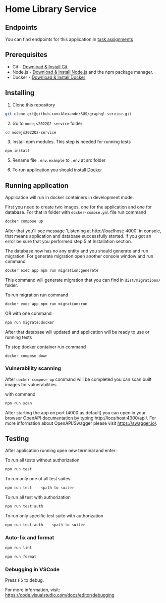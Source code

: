 # Home Library Service

## Endpoints
  You can find endpoints for this application in [task assignments](https://github.com/AlreadyBored/nodejs-assignments/blob/main/assignments/authentication/assignment.md)

## Prerequisites

- Git - [Download & Install Git](https://git-scm.com/downloads).
- Node.js - [Download & Install Node.js](https://nodejs.org/en/download/) and the npm package manager.
- Docker - [Download & Install Docker](https://docs.docker.com/get-docker/)

## Installing
1. Clone this repository

```sh
git clone git@github.com:AlexanderSUS/graphql-service.git
```
2. Go to `nodejs2022Q2-service` folder
```sh
cd nodejs2022Q2-service
```

3. Install npm modules. This step is needed for running tests 

```sh
npm install
```
5. Rename file `.env.example` to `.env` at src folder

6. To run application you should install [Docker](https://docs.docker.com/get-docker/)


## Running application

Application will run in docker containers in development mode.

First you need to create two images, one for the application and one for database. 
For that in folder with `docker-comose.yml` file run command
```sh
docker compose up
```
After that you'll see message 'Listening at http://loaclhost: 4000' in console, that means  application and database successfully started. If you got an error be sure that you performed step 5 at Installation section.

The database now has no any entity and you should generate and run migration.
For generate migration open another console window and run command
```sh
docker exec app npm run migration:generate
```
This command will generate migration that you can find in `dist/migrations/` folder.

To run migration run command
```sh
docker exec app npm run migration:run
```

OR with one command 
```sh
npm run migrate:docker
```

After that database will updated and application will be ready to use or running tests

To stop docker container run command
```sh
docker compose down
```
### Vulnerability scanning

After `docker compose up` command will be completed you can scan built images for vulnerabilities

with command

```sh
npm run scan
```

After starting the app on port (4000 as default) you can open
in your browser OpenAPI documentation by typing http://localhost:4000/api/.
For more information about OpenAPI/Swagger please visit https://swagger.io/.

## Testing

After application running open new terminal and enter:

To run all tests without authorization

```sh
npm run test
```

To run only one of all test suites

```sh
npm run test -- <path to suite>
```

To run all test with authorization

```sh
npm run test:auth
```

To run only specific test suite with authorization

```sh
npm run test:auth -- <path to suite>
```

### Auto-fix and format

```sh
npm run lint
```

```sh
npm run format
```

### Debugging in VSCode

Press <kbd>F5</kbd> to debug.

For more information, visit: https://code.visualstudio.com/docs/editor/debugging
